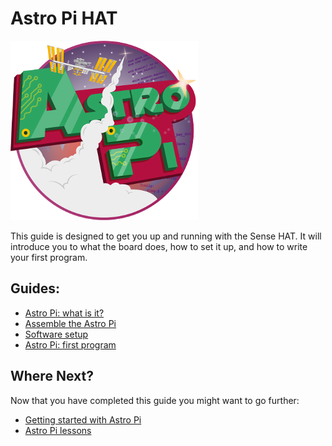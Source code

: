 # Astro Pi HAT

![Astro Pi Logo](images/Astro_Pi_Logo_WEB.png)

This guide is designed to get you up and running with the Sense HAT. It will introduce you to what the board does, how to set it up, and how to write your first program.

## Guides:

- [Astro Pi: what is it?](board.md)
- [Assemble the Astro Pi](assemble.md)
- [Software setup](software.md)
- [Astro Pi: first program](program.md)

## Where Next?

Now that you have completed this guide you might want to go further:

- [Getting started with Astro Pi]()
- [Astro Pi lessons]()
